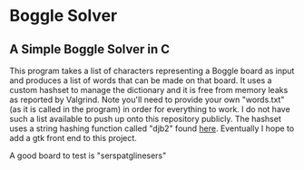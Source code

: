 Boggle Solver
=============
## A Simple Boggle Solver in C
This program takes a list of characters representing a Boggle board as input and produces a list of words that can be made on that board. It uses a custom hashset to manage the dictionary and it is free from memory leaks as reported by Valgrind. Note you'll need to provide your own "words.txt" (as it is called in the program) in order for everything to work. I do not have such a list available to push up onto this repository publicly. The hashset uses a string hashing function called "djb2" found [here](http://www.cse.yorku.ca/~oz/hash.html). Eventually I hope to add a gtk front end to this project.

A good board to test is "serspatglinesers"
